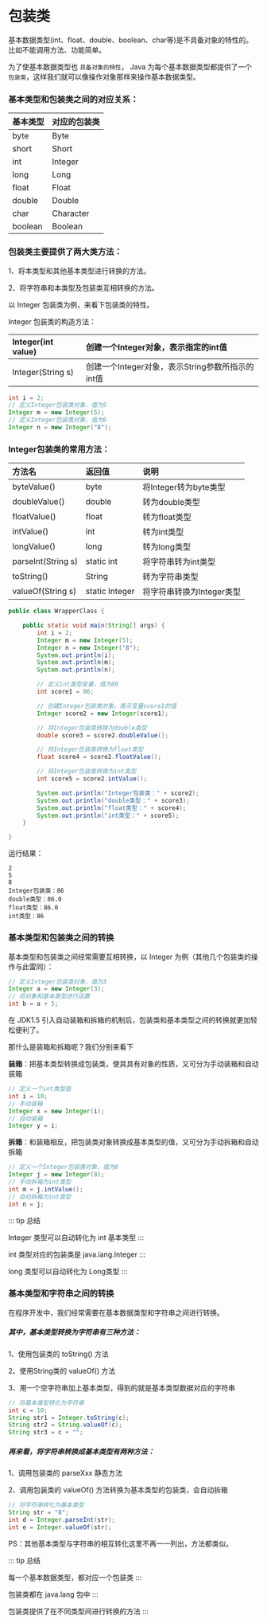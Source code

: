# 包装类

基本数据类型(int、float、double、boolean、char等)是不具备对象的特性的。比如不能调用方法、功能简单。

为了使基本数据类型也 `具备对象的特性`， Java 为每个基本数据类型都提供了一个 `包装类`，这样我们就可以像操作对象那样来操作基本数据类型。

### 基本类型和包装类之间的对应关系：

|基本类型|对应的包装类|
|:--|:--|
|byte|Byte|
|short|Short|
|int|Integer|
|long|Long|
|float|Float|
|double|Double|
|char|Character|
|boolean|Boolean|

### 包装类主要提供了两大类方法：

1、将本类型和其他基本类型进行转换的方法。

2、将字符串和本类型及包装类互相转换的方法。

以 Integer 包装类为例，来看下包装类的特性。

Integer 包装类的构造方法：

|Integer(int value)|创建一个Integer对象，表示指定的int值|
|:--|:--|
|Integer(String s)|创建一个Integer对象，表示String参数所指示的int值|

```java
int i = 2;
// 定义Integer包装类对象，值为5
Integer m = new Integer(5);
// 定义Integer包装类对象，值为8
Integer n = new Integer("8");
```

### Integer包装类的常用方法：

|方法名|返回值|说明|
|:--|:--|:--|
|byteValue()|byte|将Integer转为byte类型|
|doubleValue()|double|转为double类型|
|floatValue()|float|转为float类型|
|intValue()|int|转为int类型|
|longValue()|long|转为long类型|
|parseInt(String s)|static int|将字符串转为int类型|
|toString()|String|转为字符串类型|
|valueOf(String s)|static Integer|将字符串转换为Integer类型|

```java
public class WrapperClass {

	public static void main(String[] args) {
		int i = 2;
		Integer m = new Integer(5);
		Integer n = new Integer("8");
		System.out.println(i);
		System.out.println(m);
		System.out.println(n);

		// 定义int类型变量，值为86
		int score1 = 86;

		// 创建Integer包装类对象，表示变量score1的值
		Integer score2 = new Integer(score1);

		// 将Integer包装类转换为double类型
		double score3 = score2.doubleValue();

		// 将Integer包装类转换为float类型
		float score4 = score2.floatValue();

		// 将Integer包装类转换为int类型
		int score5 = score2.intValue();

		System.out.println("Integer包装类：" + score2);
		System.out.println("double类型：" + score3);
		System.out.println("float类型：" + score4);
		System.out.println("int类型：" + score5);
	}

}
```

运行结果：

```
2
5
8
Integer包装类：86
double类型：86.0
float类型：86.0
int类型：86
```

### 基本类型和包装类之间的转换

基本类型和包装类之间经常需要互相转换，以 Integer 为例（其他几个包装类的操作与此雷同）：

```java
// 定义Integer包装类对象，值为3
Integer a = new Integer(3);
// 将对象和基本类型进行运算
int b = a + 5;
```

在 JDK1.5 引入自动装箱和拆箱的机制后，包装类和基本类型之间的转换就更加轻松便利了。

那什么是装箱和拆箱呢？我们分别来看下

**装箱**：把基本类型转换成包装类，使其具有对象的性质，又可分为手动装箱和自动装箱

```java
// 定义一个int类型值
int i = 10;
// 手动装箱
Integer x = new Integer(i);
// 自动装箱
Integer y = i;
```

**拆箱**：和装箱相反，把包装类对象转换成基本类型的值，又可分为手动拆箱和自动拆箱

```java
// 定义一个Integer包装类对象，值为8
Integer j = new Integer(8);
// 手动拆箱为int类型
int m = j.intValue();
// 自动拆箱为int类型
int n = j;
```

::: tip 总结

Integer 类型可以自动转化为 int 基本类型
:::

int 类型对应的包装类是 java.lang.Integer
:::

long 类型可以自动转化为 Long类型
:::

### 基本类型和字符串之间的转换

在程序开发中，我们经常需要在基本数据类型和字符串之间进行转换。

##### 其中，基本类型转换为字符串有三种方法：

1、使用包装类的 toString() 方法

2、使用String类的 valueOf() 方法

3、用一个空字符串加上基本类型，得到的就是基本类型数据对应的字符串

```java
// 将基本类型转化为字符串
int c = 10;
String str1 = Integer.toString(c);
String str2 = String.valueOf(c);
String str3 = c + "";
```

##### 再来看，将字符串转换成基本类型有两种方法：

1、调用包装类的 parseXxx 静态方法

2、调用包装类的 valueOf() 方法转换为基本类型的包装类，会自动拆箱

```java
// 将字符串转化为基本类型
String str = "8";
int d = Integer.parseInt(str);
int e = Integer.valueOf(str);
```

PS：其他基本类型与字符串的相互转化这里不再一一列出，方法都类似。

::: tip 总结

每一个基本数据类型，都对应一个包装类
:::

包装类都在 java.lang 包中
:::

包装类提供了在不同类型间进行转换的方法
:::

